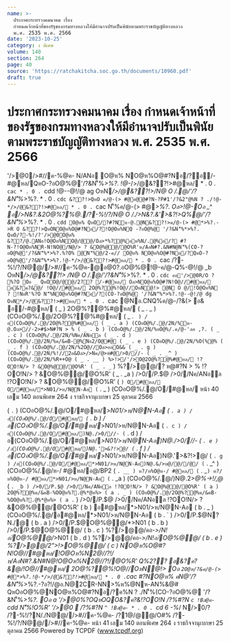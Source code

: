 ```yaml
---
name: >-
  ประกาศกระทรวงคมนาคม เรื่อง
  กำหนดเจ้าหน้าที่ของรัฐของกรมทางหลวงให้มีอำนาจปรับเป็นพินัยตามพระราชบัญญัติทางหลวง
  พ.ศ. 2535 พ.ศ. 2566
date: '2023-10-25'
category: ง พิเศษ
volume: 140
section: 264
page: 40
source: 'https://ratchakitcha.soc.go.th/documents/10960.pdf'
draft: true
---
```


# ประกาศกระทรวงคมนาคม เรื่อง กำหนดเจ้าหน้าที่ของรัฐของกรมทางหลวงให้มีอำนาจปรับเป็นพินัยตามพระราชบัญญัติทางหลวง พ.ศ. 2535 พ.ศ. 2566

'/>@0/>#//ค-%@ค- N/ANอ O@ห% NO@ห%O@#?Nอ/?อ/-#@หล/QหO-?อO@%@'/?&N'็%*>%?. !@-*/>/@&??!>#@หล/ * . 0 . `cac * . 0 . `cdd !@--@!/@ ag OหN*/>/@&??!>/N@ O /.@/'/?&N'็%*>%?. * . 0 . `cdc &??!>QหO ค/@-(> #@อ@@#?N-?P#1'/?&2"@%N ? ./!@-*/>/@&??!>#@หล/ * . 0 . `cac N'็%ค/@-(> #@*>%?. Oล>!@-Oอ _^ อ/>N&?.&2O@%?%@./?-%!/?/N@ O /./>N&?.&'>&?!>Q%@/'/?&N'็%*>%?. * . 0 . `cdd O@ห% QหO/?#?Nห-@.@N&??!>ค/@-(> #@*>%?.->R O &??!>QหONO@ห%O@#?Nอ/?!O@Oห%NQ -?อO@%@ '/?&N'็%*>%?. QหO/?-%!/?'/>@0O@ห% &??/@.ANอ!O@Oห%NO@/@@/Oล>*%?@%อห%N/.@%อ/? #?N-?!O@Oห%NR-N!NO@/N@/> ? &O@%@@/@O%R'ห/AอN#?.&N#N@N'็%(CO-?อO@%@'/?&N'็%*>%?.%?O% @N'็%@/2-ค// O@ห% NO@ห%O@#?Nอ/?QหO-?อO@%@'/?&N'็%*>%?.!@-*/>/@&??!>#@หล/ * . 0 . `cac /?-%!/?/N@@//>#//ค-%@ค-@อ@0?.อO@%@!@-ค/@-Q%-@!/@ _b OหN*/>/@&??!> /N@ O /.@/'/?&N'็%*>%?. * . 0 . `cdc ออ'/>@0R/O ? %?O Oอ _ QหOO@/@@/2?? /-#@หล/ Oล>NO@ห%O@#?N!O@//#@หล/ อ&?ค?&@/ !O@//#@หล/ 2O@%?@%!O@//OหN@!> @N O @/!O@Oห%N ? !NอR'%?O N'็%NO@ห%O@#?Nอ/?(CO-?อO@%@ '/?&N'็%*>%?.!@--@!/@ dg OหN*/>/@&??!>#@หล/ * . 0 . `cac @Nอ.CNQ%ค/@-/?&(> อ& อ/-#@หล/ ( _ ) 2O@%?@%#@หล/ ( _ . _ ) (COอO@%/.@/2O@%?@%#@หล/ ( _ . ` ) /อ(COอO@%/.@/2O@%?@%#@หล/ ( _ . a ) (COอO@%/.@/2N/%ห-@.Oล>//-2>#$>N#?N > % ( _ . b ) (COอO@%/.@/2N/%อO@%/.ค/@-'ลอ ,?. ( _ . c ) (COอO@%/.@/2N/%Nค/ANอล ( _ . d ) (COอO@%/.@/2N/%ค/&คB-@%Nอ2/O@#@ ( _ . e ) (COอO@%/.@/2N/%O(%@% ( _ . f ) (COอO@%/.@/2N/%2O@//Oล>ออO&& ( _ . g ) (COอO@%/.@/2N/%!//2อ&Oล>/>Nค/@>ห์#@/>0///- ( _ . _^ ) (COอO@%/.@/2N/%R++O@ ( _ . __ ) %>!>/'/>O@2O@%?@%#@หล/ !?OO!N/> ? &O@%@@/@O%R' ( _ . _` ) %?/>@@/? ห@#?N > % !?OO!N/> ? &O@%@@/@O%R' ( _ . _a ) />0//P.$@ />0//Nค/ANอล !?OO!N/> ? &O@%@@/@O%R' ( ` ) O/#@หล/ O/#@หล/*>N01/>ห/N@N-Aอ ( ` . _ ) (COอO@%/.@/O/#@หล/ หน้า 40 เลม 140 ตอนพิเศษ 264 ง ราชกิจจานุเบกษา 25 ตุลาคม 2566

( ` . ` ) (COอO@%/.@/O/#@หล/*>N01/>ห/N@N-Aอ ( ` . a ) /อ(COอO@%/.@/O/#@หล/ ( ` . b ) /อ(COอO@%/.@/O/#@หล/*>N01/>ห/N@N-Aอ ( ` . c ) /อ(COอO@%/.@/O/#@หล/)N@./>0///- ( ` . d ) /อ(COอO@%/.@/O/#@หล/*>N01/>ห/N@N-Aอ)N@./>0///- ( ` . e ) /อ(COอO@%/.@/O/#@หล/)N@.'>&?!>@/ ( ` . f ) /อ(COอO@%/.@/O/#@หล/*>N01/>ห/N@N-Aอ)N@.'>&?!>@/ ( ` . g ) /อ(COอO@%/.@/O/#@หล/*>N01/>ห/N@N-Aอ)N@.&/>ห@/@//@/ ( ` . _^ ) (COอO@%/.@/ห-/ #@หล/อ@/BP2 ( ` . __ ) ห?/ห%O@ห-/ #@หล/ ( ` . _` ) ห?/ห%O@ห-/ #@หล/*>N01/>ห/N@N-Aอ ( ` . _a ) (COอO@%/.@/)N@.2>*@%->!/,@* ( ` . _b ) />0//P.$@ />0//Nค/ANอล !?OO!N/> ? &O@%@@/@O%R' ( a ) 2O@%?@%ค/&คB-%OO@ห%?.@%*@ห%> ( a . _ ) (COอO@%/.@/2O@%?@%ค/&คB-%OO@ห%?.@%*@ห%> ( a . ` ) />0//P.$@ />0//Nค/ANอล !?OO!N/> ? &O@%@@/@O%R' ( b ) อ#@หล/*>N01/>ห/N@N-Aอ ( b . _ ) (COอO@%/.@/อ#@หล/*>N01/>ห/N@N-Aอ ( b . ` ) />0//P.$@N?N./@ ( b . a ) />0//P.$@O@%@@/*>N01 ( b . b ) />0//P.$@O@%@@/ ( b . c ) %?/>@@/คอ-*>/N!อ/์O@%@@/*>N01 ( b . d ) %?/>@@/คอ-*>/N!อ/์O@%@@/ ( b . e ) %?/>@@/2">!>O@%@@/ ( c ) NO@ห%O@#?N!O@//#@หล/!O@Oห%N2@//?!/ห/AอN#?.&N#N@!O@Oห%N2@//?!/@O%R' Q%2?? อ&?ค?&@/!O@//#@หล/ 2O@%?@%!O@//OหN@!> Oอ ` 2O@ห/?&ค/@-(> #@*>%?.!@-*/>/@&??!>#@หล/ * . 0 . `cac #?NO@ห% คN@'/?&N'็%*>%?.-?อ?!/@อ.N@2CR-NN>%ห%@Nห-AN%&@# QหOอO@%@NO@ห%O@#?Nอ/?ค%N ? ./N'็%(CO-?อO@%@ '/?&N'็%*>%?. Oอ a '/>@0%?OQหOQO&?ค?&!?OO!N /?%#?N `c !Bล@ค- `cdd N'็%!O%R' '/>@0  /?%#?N `^ !Bล@ค- * . 0 . `cd 6 -%*/ N/>0/? /?-%!/?N/./N@@//>#//ค-%@ค- /?1@/@@/O#% /?-%!/?/N@@//>#//ค-%@ค- หน้า 41 เลม 140 ตอนพิเศษ 264 ง ราชกิจจานุเบกษา 25 ตุลาคม 2566 Powered by TCPDF (www.tcpdf.org)
